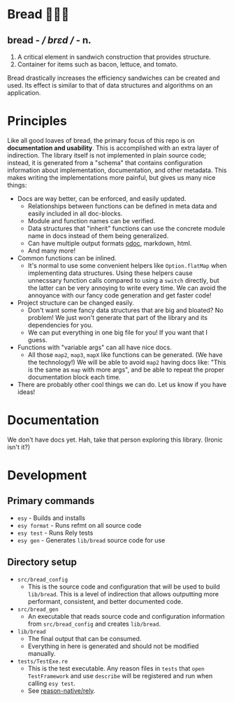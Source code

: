 # Bread 🍞🥖🥐

## **bread**  -  _/ brɛd /_  -  n.

1. A critical element in sandwich construction that provides structure.
2. Container for items such as bacon, lettuce, and tomato.

Bread drastically increases the efficiency sandwiches can be created and used. Its effect is similar to that of data structures and algorithms on an application.

# Principles

Like all good loaves of bread, the primary focus of this repo is on **documentation
and usability**. This is accomplished with an extra layer of indirection. The library
itself is not implemented in plain source code; instead, it is generated from a "schema" that
contains configuration information about implementation, documentation, and other metadata. This makes writing the implementations more painful, but gives us many nice things:

- Docs are way better, can be enforced, and easily updated.
  - Relationships between functions can be defined in meta data and easily included in all doc-blocks.
  - Module and function names can be verified.
  - Data structures that "inherit" functions can use the concrete module name in docs instead of them being generalized.
  - Can have multiple output formats [odoc](https://github.com/ocaml/odoc), markdown, html.
  - And many more!
- Common functions can be inlined.
  - It's normal to use some convenient helpers like `Option.flatMap` when implementing data structures. Using these helpers cause unnecssary function calls compared to using a `switch` directly, but the latter can be very annoying to write every time. We can avoid the annoyance with our fancy code generation and get faster code!
- Project structure can be changed easily.
  - Don't want some fancy data structures that are big and bloated? No problem! We just won't generate that part of the library and its dependencies for you.
  - We can put everything in one big file for you! If you want that I guess.
- Functions with "variable args" can all have nice docs.
  - All those `map2`, `map3`, `mapX` like functions can be generated. (We have the technology!) We will be able to avoid `map2` having docs like: "This is the same as `map` with more args", and be able to repeat the proper documentation block each time.
- There are probably other cool things we can do. Let us know if you have ideas!

# Documentation

We don't have docs yet. Hah, take that person exploring this library. (Ironic isn't it?)

# Development

## Primary commands

- `esy` - Builds and installs
- `esy format` - Runs refmt on all source code
- `esy test` - Runs Rely tests
- `esy gen` - Generates `lib/bread` source code for use

## Directory setup

- `src/bread_config`
  - This is the source code and configuration that will be used to build `lib/bread`. This is a level of indirection that allows outputting more performant, consistent, and better documented code.
- `src/bread_gen`
  - An executable that reads source code and configuration information from `src/bread_config` and creates `lib/bread`.
- `lib/bread`
  - The final output that can be consumed.
  - Everything in here is generated and should not be modified manually.
- `tests/TestExe.re`
  - This is the test executable. Any reason files in `tests` that `open TestFramework` and use `describe` will be registered and run when calling `esy test`.
  - See [reason-native/rely](https://reason-native.com/docs/rely/).
